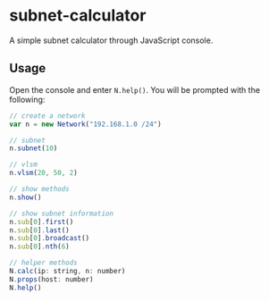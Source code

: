 # subnet-calculator
A simple subnet calculator through JavaScript console.

## Usage
Open the console and enter `N.help()`. You will be prompted with the following:

```javascript
// create a network
var n = new Network("192.168.1.0 /24")

// subnet
n.subnet(10)

// vlsm
n.vlsm(20, 50, 2)

// show methods
n.show()

// show subnet information
n.sub[0].first()
n.sub[0].last()
n.sub[0].broadcast()
n.sub[0].nth(6)

// helper methods
N.calc(ip: string, n: number)
N.props(host: number)
N.help()
```